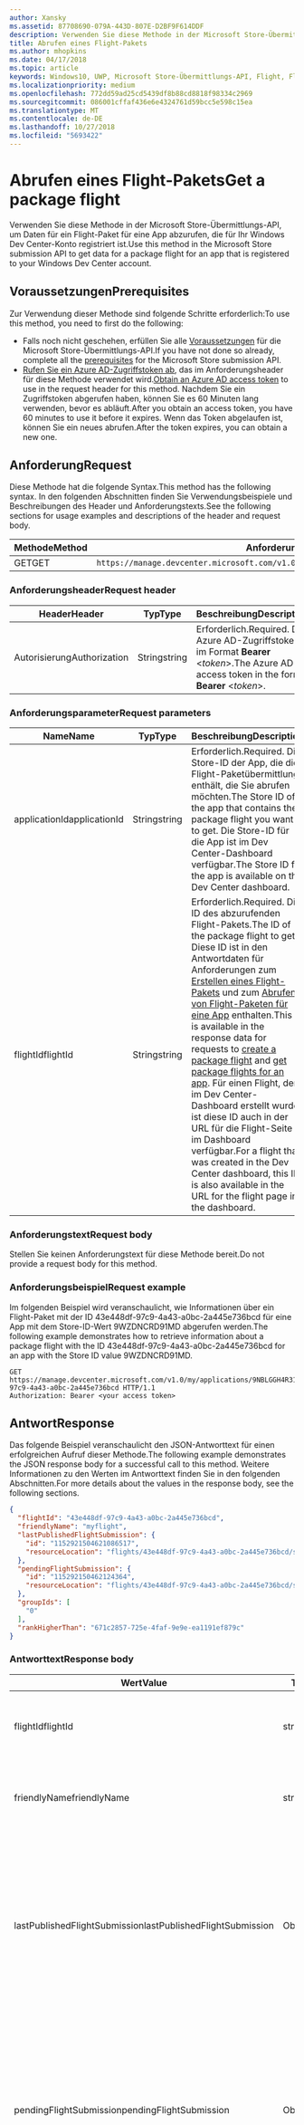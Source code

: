```yaml
---
author: Xansky
ms.assetid: 87708690-079A-443D-807E-D2BF9F614DDF
description: Verwenden Sie diese Methode in der Microsoft Store-Übermittlungs-API, um Daten für ein Flight-Paket für eine App abzurufen, die für Ihr Windows Dev Center-Konto registriert ist.
title: Abrufen eines Flight-Pakets
ms.author: mhopkins
ms.date: 04/17/2018
ms.topic: article
keywords: Windows10, UWP, Microsoft Store-Übermittlungs-API, Flight, Flight-Pakete
ms.localizationpriority: medium
ms.openlocfilehash: 772dd59ad25cd5439df8b88cd8818f98334c2969
ms.sourcegitcommit: 086001cffaf436e6e4324761d59bcc5e598c15ea
ms.translationtype: MT
ms.contentlocale: de-DE
ms.lasthandoff: 10/27/2018
ms.locfileid: "5693422"
---
```

# <a name="get-a-package-flight"></a><span data-ttu-id="2fbb5-104">Abrufen eines Flight-Pakets</span><span class="sxs-lookup"><span data-stu-id="2fbb5-104">Get a package flight</span></span>

<span data-ttu-id="2fbb5-105">Verwenden Sie diese Methode in der Microsoft Store-Übermittlungs-API, um Daten für ein Flight-Paket für eine App abzurufen, die für Ihr Windows Dev Center-Konto registriert ist.</span><span class="sxs-lookup"><span data-stu-id="2fbb5-105">Use this method in the Microsoft Store submission API to get data for a package flight for an app that is registered to your Windows Dev Center account.</span></span>

## <a name="prerequisites"></a><span data-ttu-id="2fbb5-106">Voraussetzungen</span><span class="sxs-lookup"><span data-stu-id="2fbb5-106">Prerequisites</span></span>

<span data-ttu-id="2fbb5-107">Zur Verwendung dieser Methode sind folgende Schritte erforderlich:</span><span class="sxs-lookup"><span data-stu-id="2fbb5-107">To use this method, you need to first do the following:</span></span>

* <span data-ttu-id="2fbb5-108">Falls noch nicht geschehen, erfüllen Sie alle [Voraussetzungen](create-and-manage-submissions-using-windows-store-services.md#prerequisites) für die Microsoft Store-Übermittlungs-API.</span><span class="sxs-lookup"><span data-stu-id="2fbb5-108">If you have not done so already, complete all the [prerequisites](create-and-manage-submissions-using-windows-store-services.md#prerequisites) for the Microsoft Store submission API.</span></span>
* <span data-ttu-id="2fbb5-109">[Rufen Sie ein Azure AD-Zugriffstoken ab](create-and-manage-submissions-using-windows-store-services.md#obtain-an-azure-ad-access-token), das im Anforderungsheader für diese Methode verwendet wird.</span><span class="sxs-lookup"><span data-stu-id="2fbb5-109">[Obtain an Azure AD access token](create-and-manage-submissions-using-windows-store-services.md#obtain-an-azure-ad-access-token) to use in the request header for this method.</span></span> <span data-ttu-id="2fbb5-110">Nachdem Sie ein Zugriffstoken abgerufen haben, können Sie es 60 Minuten lang verwenden, bevor es abläuft.</span><span class="sxs-lookup"><span data-stu-id="2fbb5-110">After you obtain an access token, you have 60 minutes to use it before it expires.</span></span> <span data-ttu-id="2fbb5-111">Wenn das Token abgelaufen ist, können Sie ein neues abrufen.</span><span class="sxs-lookup"><span data-stu-id="2fbb5-111">After the token expires, you can obtain a new one.</span></span>

## <a name="request"></a><span data-ttu-id="2fbb5-112">Anforderung</span><span class="sxs-lookup"><span data-stu-id="2fbb5-112">Request</span></span>

<span data-ttu-id="2fbb5-113">Diese Methode hat die folgende Syntax.</span><span class="sxs-lookup"><span data-stu-id="2fbb5-113">This method has the following syntax.</span></span> <span data-ttu-id="2fbb5-114">In den folgenden Abschnitten finden Sie Verwendungsbeispiele und Beschreibungen des Header und Anforderungstexts.</span><span class="sxs-lookup"><span data-stu-id="2fbb5-114">See the following sections for usage examples and descriptions of the header and request body.</span></span>

| <span data-ttu-id="2fbb5-115">Methode</span><span class="sxs-lookup"><span data-stu-id="2fbb5-115">Method</span></span> | <span data-ttu-id="2fbb5-116">Anforderungs-URI</span><span class="sxs-lookup"><span data-stu-id="2fbb5-116">Request URI</span></span>                                                      |
|--------|------------------------------------------------------------------|
| <span data-ttu-id="2fbb5-117">GET</span><span class="sxs-lookup"><span data-stu-id="2fbb5-117">GET</span></span>    | ```https://manage.devcenter.microsoft.com/v1.0/my/applications/{applicationId}/flights/{flightId}``` |


### <a name="request-header"></a><span data-ttu-id="2fbb5-118">Anforderungsheader</span><span class="sxs-lookup"><span data-stu-id="2fbb5-118">Request header</span></span>

| <span data-ttu-id="2fbb5-119">Header</span><span class="sxs-lookup"><span data-stu-id="2fbb5-119">Header</span></span>        | <span data-ttu-id="2fbb5-120">Typ</span><span class="sxs-lookup"><span data-stu-id="2fbb5-120">Type</span></span>   | <span data-ttu-id="2fbb5-121">Beschreibung</span><span class="sxs-lookup"><span data-stu-id="2fbb5-121">Description</span></span>                                                                 |
|---------------|--------|-----------------------------------------------------------------------------|
| <span data-ttu-id="2fbb5-122">Autorisierung</span><span class="sxs-lookup"><span data-stu-id="2fbb5-122">Authorization</span></span> | <span data-ttu-id="2fbb5-123">String</span><span class="sxs-lookup"><span data-stu-id="2fbb5-123">string</span></span> | <span data-ttu-id="2fbb5-124">Erforderlich.</span><span class="sxs-lookup"><span data-stu-id="2fbb5-124">Required.</span></span> <span data-ttu-id="2fbb5-125">Das Azure AD-Zugriffstoken im Format **Bearer** &lt;*token*&gt;.</span><span class="sxs-lookup"><span data-stu-id="2fbb5-125">The Azure AD access token in the form **Bearer** &lt;*token*&gt;.</span></span> |


### <a name="request-parameters"></a><span data-ttu-id="2fbb5-126">Anforderungsparameter</span><span class="sxs-lookup"><span data-stu-id="2fbb5-126">Request parameters</span></span>

| <span data-ttu-id="2fbb5-127">Name</span><span class="sxs-lookup"><span data-stu-id="2fbb5-127">Name</span></span>        | <span data-ttu-id="2fbb5-128">Typ</span><span class="sxs-lookup"><span data-stu-id="2fbb5-128">Type</span></span>   | <span data-ttu-id="2fbb5-129">Beschreibung</span><span class="sxs-lookup"><span data-stu-id="2fbb5-129">Description</span></span>                                                                 |
|---------------|--------|-----------------------------------------------------------------------------|
| <span data-ttu-id="2fbb5-130">applicationId</span><span class="sxs-lookup"><span data-stu-id="2fbb5-130">applicationId</span></span> | <span data-ttu-id="2fbb5-131">String</span><span class="sxs-lookup"><span data-stu-id="2fbb5-131">string</span></span> | <span data-ttu-id="2fbb5-132">Erforderlich.</span><span class="sxs-lookup"><span data-stu-id="2fbb5-132">Required.</span></span> <span data-ttu-id="2fbb5-133">Die Store-ID der App, die die Flight-Paketübermittlung enthält, die Sie abrufen möchten.</span><span class="sxs-lookup"><span data-stu-id="2fbb5-133">The Store ID of the app that contains the package flight you want to get.</span></span> <span data-ttu-id="2fbb5-134">Die Store-ID für die App ist im Dev Center-Dashboard verfügbar.</span><span class="sxs-lookup"><span data-stu-id="2fbb5-134">The Store ID for the app is available on the Dev Center dashboard.</span></span>  |
| <span data-ttu-id="2fbb5-135">flightId</span><span class="sxs-lookup"><span data-stu-id="2fbb5-135">flightId</span></span> | <span data-ttu-id="2fbb5-136">String</span><span class="sxs-lookup"><span data-stu-id="2fbb5-136">string</span></span> | <span data-ttu-id="2fbb5-137">Erforderlich.</span><span class="sxs-lookup"><span data-stu-id="2fbb5-137">Required.</span></span> <span data-ttu-id="2fbb5-138">Die ID des abzurufenden Flight-Pakets.</span><span class="sxs-lookup"><span data-stu-id="2fbb5-138">The ID of the package flight to get.</span></span> <span data-ttu-id="2fbb5-139">Diese ID ist in den Antwortdaten für Anforderungen zum [Erstellen eines Flight-Pakets](create-a-flight.md) und zum [Abrufen von Flight-Paketen für eine App](get-flights-for-an-app.md) enthalten.</span><span class="sxs-lookup"><span data-stu-id="2fbb5-139">This ID is available in the response data for requests to [create a package flight](create-a-flight.md) and [get package flights for an app](get-flights-for-an-app.md).</span></span> <span data-ttu-id="2fbb5-140">Für einen Flight, der im Dev Center-Dashboard erstellt wurde, ist diese ID auch in der URL für die Flight-Seite im Dashboard verfügbar.</span><span class="sxs-lookup"><span data-stu-id="2fbb5-140">For a flight that was created in the Dev Center dashboard, this ID is also available in the URL for the flight page in the dashboard.</span></span>  |


### <a name="request-body"></a><span data-ttu-id="2fbb5-141">Anforderungstext</span><span class="sxs-lookup"><span data-stu-id="2fbb5-141">Request body</span></span>

<span data-ttu-id="2fbb5-142">Stellen Sie keinen Anforderungstext für diese Methode bereit.</span><span class="sxs-lookup"><span data-stu-id="2fbb5-142">Do not provide a request body for this method.</span></span>

### <a name="request-example"></a><span data-ttu-id="2fbb5-143">Anforderungsbeispiel</span><span class="sxs-lookup"><span data-stu-id="2fbb5-143">Request example</span></span>

<span data-ttu-id="2fbb5-144">Im folgenden Beispiel wird veranschaulicht, wie Informationen über ein Flight-Paket mit der ID 43e448df-97c9-4a43-a0bc-2a445e736bcd für eine App mit dem Store-ID-Wert 9WZDNCRD91MD abgerufen werden.</span><span class="sxs-lookup"><span data-stu-id="2fbb5-144">The following example demonstrates how to retrieve information about a package flight with the ID 43e448df-97c9-4a43-a0bc-2a445e736bcd for an app with the Store ID value 9WZDNCRD91MD.</span></span>

```
GET https://manage.devcenter.microsoft.com/v1.0/my/applications/9NBLGGH4R315/flights/43e448df-97c9-4a43-a0bc-2a445e736bcd HTTP/1.1
Authorization: Bearer <your access token>
```

## <a name="response"></a><span data-ttu-id="2fbb5-145">Antwort</span><span class="sxs-lookup"><span data-stu-id="2fbb5-145">Response</span></span>

<span data-ttu-id="2fbb5-146">Das folgende Beispiel veranschaulicht den JSON-Antworttext für einen erfolgreichen Aufruf dieser Methode.</span><span class="sxs-lookup"><span data-stu-id="2fbb5-146">The following example demonstrates the JSON response body for a successful call to this method.</span></span> <span data-ttu-id="2fbb5-147">Weitere Informationen zu den Werten im Antworttext finden Sie in den folgenden Abschnitten.</span><span class="sxs-lookup"><span data-stu-id="2fbb5-147">For more details about the values in the response body, see the following sections.</span></span>

```json
{
  "flightId": "43e448df-97c9-4a43-a0bc-2a445e736bcd",
  "friendlyName": "myflight",
  "lastPublishedFlightSubmission": {
    "id": "1152921504621086517",
    "resourceLocation": "flights/43e448df-97c9-4a43-a0bc-2a445e736bcd/submissions/1152921504621086517"
  },
  "pendingFlightSubmission": {
    "id": "115292150462124364",
    "resourceLocation": "flights/43e448df-97c9-4a43-a0bc-2a445e736bcd/submissions/1152921504621243647"
  },
  "groupIds": [
    "0"
  ],
  "rankHigherThan": "671c2857-725e-4faf-9e9e-ea1191ef879c"
}
```

### <a name="response-body"></a><span data-ttu-id="2fbb5-148">Antworttext</span><span class="sxs-lookup"><span data-stu-id="2fbb5-148">Response body</span></span>

| <span data-ttu-id="2fbb5-149">Wert</span><span class="sxs-lookup"><span data-stu-id="2fbb5-149">Value</span></span>      | <span data-ttu-id="2fbb5-150">Typ</span><span class="sxs-lookup"><span data-stu-id="2fbb5-150">Type</span></span>   | <span data-ttu-id="2fbb5-151">Beschreibung</span><span class="sxs-lookup"><span data-stu-id="2fbb5-151">Description</span></span>                                                                                                                                                                                                                                                                         |
|------------|--------|----------------------------------------------------------------------------------------------------------------------------------------------------------------------------------------------------------------------------------------------------------------------------------------|
| <span data-ttu-id="2fbb5-152">flightId</span><span class="sxs-lookup"><span data-stu-id="2fbb5-152">flightId</span></span>            | <span data-ttu-id="2fbb5-153">string</span><span class="sxs-lookup"><span data-stu-id="2fbb5-153">string</span></span>  | <span data-ttu-id="2fbb5-154">Die ID für das Flight-Paket.</span><span class="sxs-lookup"><span data-stu-id="2fbb5-154">The ID for the package flight.</span></span> <span data-ttu-id="2fbb5-155">Dieser Wert wird von Dev Center bereitgestellt.</span><span class="sxs-lookup"><span data-stu-id="2fbb5-155">This value is supplied by Dev Center.</span></span>  |
| <span data-ttu-id="2fbb5-156">friendlyName</span><span class="sxs-lookup"><span data-stu-id="2fbb5-156">friendlyName</span></span>           | <span data-ttu-id="2fbb5-157">string</span><span class="sxs-lookup"><span data-stu-id="2fbb5-157">string</span></span>  | <span data-ttu-id="2fbb5-158">Der Name des Flight-Pakets nach Vorgabe des Entwicklers.</span><span class="sxs-lookup"><span data-stu-id="2fbb5-158">The name of the package flight, as specified by the developer.</span></span>   |  
| <span data-ttu-id="2fbb5-159">lastPublishedFlightSubmission</span><span class="sxs-lookup"><span data-stu-id="2fbb5-159">lastPublishedFlightSubmission</span></span>       | <span data-ttu-id="2fbb5-160">Objekt</span><span class="sxs-lookup"><span data-stu-id="2fbb5-160">object</span></span> | <span data-ttu-id="2fbb5-161">Ein Objekt, das Informationen über die letzte veröffentlichte Übermittlung für das Flight-Paket enthält.</span><span class="sxs-lookup"><span data-stu-id="2fbb5-161">An object that provides information about the last published submission for the package flight.</span></span> <span data-ttu-id="2fbb5-162">Weitere Informationen finden Sie unten im Abschnitt [Übermittlungsobjekt](#submission_object).</span><span class="sxs-lookup"><span data-stu-id="2fbb5-162">For more information, see the [Submission object](#submission_object) section below.</span></span>  |
| <span data-ttu-id="2fbb5-163">pendingFlightSubmission</span><span class="sxs-lookup"><span data-stu-id="2fbb5-163">pendingFlightSubmission</span></span>        | <span data-ttu-id="2fbb5-164">Objekt</span><span class="sxs-lookup"><span data-stu-id="2fbb5-164">object</span></span>  |  <span data-ttu-id="2fbb5-165">Ein Objekt, das Informationen über die aktuell ausstehende Übermittlung für das Flight-Paket enthält.</span><span class="sxs-lookup"><span data-stu-id="2fbb5-165">An object that provides information about the current pending submission for the package flight.</span></span> <span data-ttu-id="2fbb5-166">Weitere Informationen finden Sie unten im Abschnitt [Übermittlungsobjekt](#submission_object).</span><span class="sxs-lookup"><span data-stu-id="2fbb5-166">For more information, see the [Submission object](#submission_object) section below.</span></span>  |   
| <span data-ttu-id="2fbb5-167">groupIds</span><span class="sxs-lookup"><span data-stu-id="2fbb5-167">groupIds</span></span>           | <span data-ttu-id="2fbb5-168">array</span><span class="sxs-lookup"><span data-stu-id="2fbb5-168">array</span></span>  | <span data-ttu-id="2fbb5-169">Ein Array von Zeichenfolgen, die die IDs der Test-Flight-Gruppen enthalten, die dem Flight-Paket zugeordnet sind.</span><span class="sxs-lookup"><span data-stu-id="2fbb5-169">An array of strings that contain the IDs of the flight groups that are associated with the package flight.</span></span> <span data-ttu-id="2fbb5-170">Weitere Informationen zu Test-Flight-Gruppen finden Sie unter [Flight-Pakete](https://msdn.microsoft.com/windows/uwp/publish/package-flights).</span><span class="sxs-lookup"><span data-stu-id="2fbb5-170">For more information about flight groups, see [Package flights](https://msdn.microsoft.com/windows/uwp/publish/package-flights).</span></span>   |
| <span data-ttu-id="2fbb5-171">rankHigherThan</span><span class="sxs-lookup"><span data-stu-id="2fbb5-171">rankHigherThan</span></span>           | <span data-ttu-id="2fbb5-172">string</span><span class="sxs-lookup"><span data-stu-id="2fbb5-172">string</span></span>  | <span data-ttu-id="2fbb5-173">Der Anzeigename des Flight-Pakets, das den unmittelbar niedrigeren Rang als das aktuelle Flight-Paket erhält.</span><span class="sxs-lookup"><span data-stu-id="2fbb5-173">The friendly name of the package flight that is ranked immediately lower than the current package flight.</span></span> <span data-ttu-id="2fbb5-174">Weitere Informationen zur Bewertung von Test-Flight-Gruppen finden Sie unter [Flight-Pakete](https://msdn.microsoft.com/windows/uwp/publish/package-flights).</span><span class="sxs-lookup"><span data-stu-id="2fbb5-174">For more information about ranking flight groups, see [Package flights](https://msdn.microsoft.com/windows/uwp/publish/package-flights).</span></span>  |


<span id="submission_object" />

### <a name="submission-object"></a><span data-ttu-id="2fbb5-175">Übermittlungsobjekt</span><span class="sxs-lookup"><span data-stu-id="2fbb5-175">Submission object</span></span>

<span data-ttu-id="2fbb5-176">Die Werte *LastPublishedFlightSubmission* und *PendingFlightSubmission* im Antworttext enthalten Objekte mit Ressourceninformationen über eine Übermittlung für das Flight-Paket.</span><span class="sxs-lookup"><span data-stu-id="2fbb5-176">The *lastPublishedFlightSubmission* and *pendingFlightSubmission* values in the response body contain objects that provide resource information about a submission for the package flight.</span></span> <span data-ttu-id="2fbb5-177">Diese Objekte enthalten folgende Werte.</span><span class="sxs-lookup"><span data-stu-id="2fbb5-177">These objects have the following values.</span></span>

| <span data-ttu-id="2fbb5-178">Wert</span><span class="sxs-lookup"><span data-stu-id="2fbb5-178">Value</span></span>           | <span data-ttu-id="2fbb5-179">Typ</span><span class="sxs-lookup"><span data-stu-id="2fbb5-179">Type</span></span>    | <span data-ttu-id="2fbb5-180">Beschreibung</span><span class="sxs-lookup"><span data-stu-id="2fbb5-180">Description</span></span>                                                                                                                                                                                                                          |
|-----------------|---------|--------------------------------------------------------------------------------------------------------------------------------------------------------------------------------------------------------------------------------------|
| <span data-ttu-id="2fbb5-181">id</span><span class="sxs-lookup"><span data-stu-id="2fbb5-181">id</span></span>            | <span data-ttu-id="2fbb5-182">string</span><span class="sxs-lookup"><span data-stu-id="2fbb5-182">string</span></span>  | <span data-ttu-id="2fbb5-183">Die ID der Übermittlung.</span><span class="sxs-lookup"><span data-stu-id="2fbb5-183">The ID of the submission.</span></span>    |
| <span data-ttu-id="2fbb5-184">resourceLocation</span><span class="sxs-lookup"><span data-stu-id="2fbb5-184">resourceLocation</span></span>   | <span data-ttu-id="2fbb5-185">string</span><span class="sxs-lookup"><span data-stu-id="2fbb5-185">string</span></span>  | <span data-ttu-id="2fbb5-186">Ein relativer Pfad, den Sie an den Basisanforderungs-URI ```https://manage.devcenter.microsoft.com/v1.0/my/``` anfügen können, um die vollständigen Daten für die Übermittlung abzurufen.</span><span class="sxs-lookup"><span data-stu-id="2fbb5-186">A relative path that you can append to the base ```https://manage.devcenter.microsoft.com/v1.0/my/``` request URI to retrieve the complete data for the submission.</span></span>               |


## <a name="error-codes"></a><span data-ttu-id="2fbb5-187">Fehlercodes</span><span class="sxs-lookup"><span data-stu-id="2fbb5-187">Error codes</span></span>

<span data-ttu-id="2fbb5-188">Wenn die Anforderung nicht erfolgreich abgeschlossen werden kann, enthält die Antwort einen der folgenden HTTP-Fehlercodes.</span><span class="sxs-lookup"><span data-stu-id="2fbb5-188">If the request cannot be successfully completed, the response will contain one of the following HTTP error codes.</span></span>

| <span data-ttu-id="2fbb5-189">Fehlercode</span><span class="sxs-lookup"><span data-stu-id="2fbb5-189">Error code</span></span> |  <span data-ttu-id="2fbb5-190">Beschreibung</span><span class="sxs-lookup"><span data-stu-id="2fbb5-190">Description</span></span>     |
|--------|---------------------  |
| <span data-ttu-id="2fbb5-191">400</span><span class="sxs-lookup"><span data-stu-id="2fbb5-191">400</span></span>  | <span data-ttu-id="2fbb5-192">Die Anforderung ist ungültig.</span><span class="sxs-lookup"><span data-stu-id="2fbb5-192">The request is invalid.</span></span> |
| <span data-ttu-id="2fbb5-193">404</span><span class="sxs-lookup"><span data-stu-id="2fbb5-193">404</span></span>  | <span data-ttu-id="2fbb5-194">Das angegebene Flight-Paket konnte nicht gefunden werden.</span><span class="sxs-lookup"><span data-stu-id="2fbb5-194">The specified package flight could not be found.</span></span>   |   
| <span data-ttu-id="2fbb5-195">409</span><span class="sxs-lookup"><span data-stu-id="2fbb5-195">409</span></span>  | <span data-ttu-id="2fbb5-196">Die App verwendet eine Dev Center-Dashboard-Funktion, die [derzeit nicht von der Microsoft Store-Übermittlungs-API unterstützt wird](create-and-manage-submissions-using-windows-store-services.md#not_supported).</span><span class="sxs-lookup"><span data-stu-id="2fbb5-196">The app uses a Dev Center dashboard feature that is [currently not supported by the Microsoft Store submission API](create-and-manage-submissions-using-windows-store-services.md#not_supported).</span></span> |                                                                                                 


## <a name="related-topics"></a><span data-ttu-id="2fbb5-197">Verwandte Themen</span><span class="sxs-lookup"><span data-stu-id="2fbb5-197">Related topics</span></span>

* [<span data-ttu-id="2fbb5-198">Erstellen und Verwalten von Übermittlungen mit Microsoft Store-Diensten</span><span class="sxs-lookup"><span data-stu-id="2fbb5-198">Create and manage submissions using Microsoft Store services</span></span>](create-and-manage-submissions-using-windows-store-services.md)
* [<span data-ttu-id="2fbb5-199">Erstellen eines Flight-Pakets</span><span class="sxs-lookup"><span data-stu-id="2fbb5-199">Create a package flight</span></span>](create-a-flight.md)
* [<span data-ttu-id="2fbb5-200">Löschen eines Flight-Pakets</span><span class="sxs-lookup"><span data-stu-id="2fbb5-200">Delete a package flight</span></span>](delete-a-flight.md)
